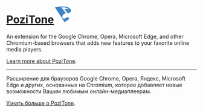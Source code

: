 [PoziTone<img src="/static/global/img/pozitone-icon-48.png" width="48" height="48" alt="PoziTone">](https://pozitone.com)
=======


An extension for the Google Chrome, Opera, Microsoft Edge, and other Chromium-based browsers that adds new features to your favorite online media players.

[Learn more about PoziTone](README_en.md).

---


Расширение для браузеров Google Chrome, Opera, Яндекс, Microsoft Edge и других, основанных на Chromium, которое добавляет новые возможности Вашим любимым онлайн-медиаплеерам.

[Узнать больше о PoziTone](README_ru.md).
